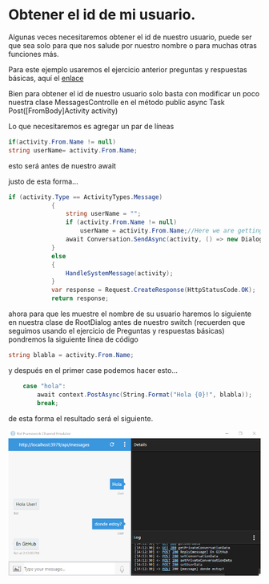 # Obtener el id de mi usuario.

Algunas veces necesitaremos obtener el id de nuestro usuario, puede ser que sea solo para que nos salude por nuestro nombre o para muchas otras funciones más.

Para este ejemplo usaremos el ejercicio anterior preguntas y respuestas básicas, aquí el [enlace](https://github.com/aminespinoza/Curso-bots/tree/master/Ejercicios/9.%20Preguntas%20y%20respuestas%20b%C3%A1sicas)

Bien para obtener el id de nuestro usuario solo basta con modificar un poco nuestra clase MessagesControlle en el método public async Task<HttpResponseMessage> Post([FromBody]Activity activity)


Lo que necesitaremos es agregar un par de líneas 

``` csharp - C
if(activity.From.Name != null)
string userName= activity.From.Name;
``` 

esto será antes de nuestro await

justo de esta forma…

``` csharp - C
if (activity.Type == ActivityTypes.Message)
            {
                string userName = "";
                if (activity.From.Name != null)
                    userName = activity.From.Name;//Here we are getting user name
                await Conversation.SendAsync(activity, () => new Dialogs.RootDialog());
            }
            else
            {
                HandleSystemMessage(activity);
            }
            var response = Request.CreateResponse(HttpStatusCode.OK);
            return response;
``` 

ahora para que les muestre el nombre de su usuario haremos lo siguiente en nuestra clase de RootDialog antes de nuestro switch (recuerden que seguimos usando el ejercicio de Preguntas y respuestas básicas) pondremos la siguiente línea de código 

``` csharp - C
string blabla = activity.From.Name;
``` 

y después en el primer case podemos hacer esto...

``` csharp - C
    case "hola":
        await context.PostAsync(String.Format("Hola {0}!", blabla));
        break;
``` 

de esta forma el resultado será el siguiente.


<img src="Imagenes/UserOne.PNG"/>
